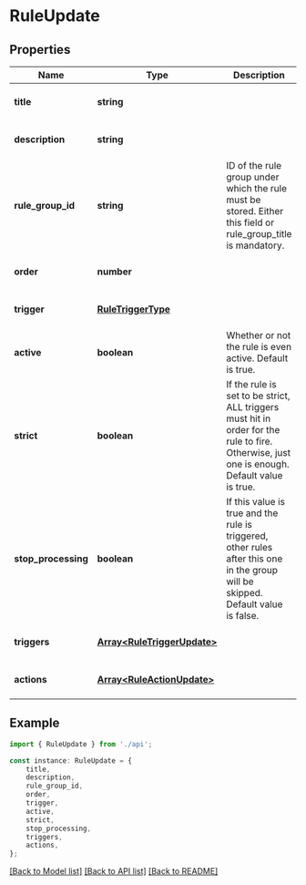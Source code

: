 # RuleUpdate


## Properties

Name | Type | Description | Notes
------------ | ------------- | ------------- | -------------
**title** | **string** |  | [optional] [default to undefined]
**description** | **string** |  | [optional] [default to undefined]
**rule_group_id** | **string** | ID of the rule group under which the rule must be stored. Either this field or rule_group_title is mandatory. | [optional] [default to undefined]
**order** | **number** |  | [optional] [default to undefined]
**trigger** | [**RuleTriggerType**](RuleTriggerType.md) |  | [optional] [default to undefined]
**active** | **boolean** | Whether or not the rule is even active. Default is true. | [optional] [default to true]
**strict** | **boolean** | If the rule is set to be strict, ALL triggers must hit in order for the rule to fire. Otherwise, just one is enough. Default value is true. | [optional] [default to undefined]
**stop_processing** | **boolean** | If this value is true and the rule is triggered, other rules  after this one in the group will be skipped. Default value is false. | [optional] [default to false]
**triggers** | [**Array&lt;RuleTriggerUpdate&gt;**](RuleTriggerUpdate.md) |  | [optional] [default to undefined]
**actions** | [**Array&lt;RuleActionUpdate&gt;**](RuleActionUpdate.md) |  | [optional] [default to undefined]

## Example

```typescript
import { RuleUpdate } from './api';

const instance: RuleUpdate = {
    title,
    description,
    rule_group_id,
    order,
    trigger,
    active,
    strict,
    stop_processing,
    triggers,
    actions,
};
```

[[Back to Model list]](../README.md#documentation-for-models) [[Back to API list]](../README.md#documentation-for-api-endpoints) [[Back to README]](../README.md)

